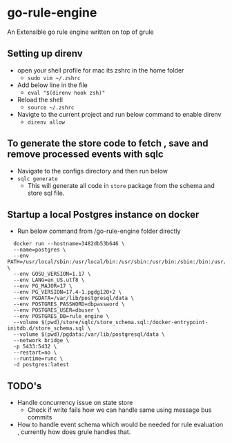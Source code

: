 # go-rule-engine
An Extensible go rule engine written on top of grule


## Setting up direnv
- open your shell profile for mac its zshrc in the home folder
  - `sudo vim ~/.zshrc`
- Add below line in the file
  - `eval "$(direnv hook zsh)"`
- Reload the shell
  - `source ~/.zshrc`
- Navigte to the current project and run below command to enable direnv
  - `direnv allow`

## To generate the store code to fetch , save and remove processed events with sqlc
- Navigate to the configs directory and then run below
- `sqlc generate`
  - This will generate all code in `store` package from the schema and store sql file.

## Startup a local Postgres instance on docker
- Run below command from /go-rule-engine folder directly
```
  docker run --hostname=3482db53b646 \
  --name=postgres \
  --env PATH=/usr/local/sbin:/usr/local/bin:/usr/sbin:/usr/bin:/sbin:/bin:/usr/lib/postgresql/17/bin \
  --env GOSU_VERSION=1.17 \
  --env LANG=en_US.utf8 \
  --env PG_MAJOR=17 \
  --env PG_VERSION=17.4-1.pgdg120+2 \
  --env PGDATA=/var/lib/postgresql/data \
  --env POSTGRES_PASSWORD=dbpassword \
  --env POSTGRES_USER=dbuser \
  --env POSTGRES_DB=rule_engine \
  --volume $(pwd)/store/sqlc/store_schema.sql:/docker-entrypoint-initdb.d/store_schema.sql \
  --volume $(pwd)/pgdata:/var/lib/postgresql/data \
  --network bridge \
  -p 5433:5432 \
  --restart=no \
  --runtime=runc \
  -d postgres:latest
```

## TODO's
- Handle concurrency issue on state store 
  - Check if write fails how we can handle same using message bus commits
- How to handle event schema which would be needed for rule evaluation , 
     currently how does grule handles that.
